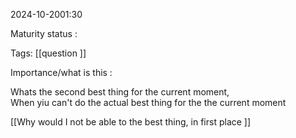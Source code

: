 
2024-10-2001:30

Maturity  status : 

Tags:  [[question ]]

Importance/what is this  : 

Whats the second best thing for the current moment,  
When yiu can't do the actual best thing for the the current moment 


[[Why would I not be able to the best thing, in first place ]]